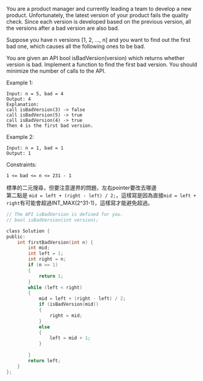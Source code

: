 You are a product manager and currently leading a team to develop a new product. Unfortunately, the latest version of your product fails the quality check. Since each version is developed based on the previous version, all the versions after a bad version are also bad.

Suppose you have n versions [1, 2, ..., n] and you want to find out the first bad one, which causes all the following ones to be bad.

You are given an API bool isBadVersion(version) which returns whether version is bad. Implement a function to find the first bad version. You should minimize the number of calls to the API.

 

Example 1:
```
Input: n = 5, bad = 4
Output: 4
Explanation:
call isBadVersion(3) -> false
call isBadVersion(5) -> true
call isBadVersion(4) -> true
Then 4 is the first bad version.
```
Example 2:
```
Input: n = 1, bad = 1
Output: 1
 ```

Constraints:  
  
```1 <= bad <= n <= 231 - 1```
  
標準的二元搜尋，但要注意邊界的問題，左右pointer要改去哪邊  
第二點是 ``mid = left + (right - left) / 2;``，這樣寫是因為直接``mid = left + right``有可能會超過INT_MAX(2^31-1)，這樣寫才能避免超過。  

  
```c
// The API isBadVersion is defined for you.
// bool isBadVersion(int version);

class Solution {
public:
    int firstBadVersion(int n) {
        int mid;
        int left = 1;
        int right = n;
        if (n == 1)
        {
            return 1;
        }
        while (left < right)
        {
            mid = left + (right - left) / 2;
            if (isBadVersion(mid))
            {
                right = mid;
            }
            else
            {
                left = mid + 1;
            }
            
        }
        return left;
    }
};
```
